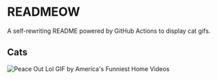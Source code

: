 # READMEOW

A self-rewriting README powered by GitHub Actions to display cat gifs.

## Cats

![Peace Out Lol GIF by America's Funniest Home Videos](https://media4.giphy.com/media/l4KibK3JwaVo0CjDO/200.gif?cid=9acd02dadd5rugah8l42puj3jc7odvnhy6va26okezmy8cwj&ep=v1_gifs_search&rid=200.gif&ct=g)
